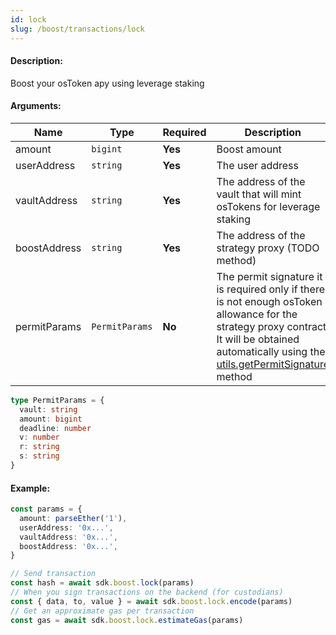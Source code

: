 ```yaml
---
id: lock
slug: /boost/transactions/lock
---
```


#### Description:

Boost your osToken apy using leverage staking

#### Arguments:

| Name         | Type           | Required | Description                                                                                                                                                                                                                 |
|--------------|----------------|----------|-----------------------------------------------------------------------------------------------------------------------------------------------------------------------------------------------------------------------------|
| amount       | `bigint`       | **Yes**  | Boost amount                                                                                                                                                                                                                |
| userAddress  | `string`       | **Yes**  | The user address                                                                                                                                                                                                            |
| vaultAddress | `string`       | **Yes**  | The address of the vault that will mint osTokens for leverage staking                                                                                                                                                       |
| boostAddress | `string`       | **Yes**  | The address of the strategy proxy (TODO method)                                                                                                                                                                             |
| permitParams | `PermitParams` | **No**   | The permit signature it is required only if there is not enough osToken allowance for the strategy proxy contract. It will be obtained automatically using the [utils.getPermitSignature](/utils/getpermitsignature) method |

```ts
type PermitParams = {
  vault: string
  amount: bigint
  deadline: number
  v: number
  r: string
  s: string
}
```

#### Example:

```ts
const params = {
  amount: parseEther('1'),
  userAddress: '0x...',
  vaultAddress: '0x...',
  boostAddress: '0x...',
}

// Send transaction
const hash = await sdk.boost.lock(params)
// When you sign transactions on the backend (for custodians)
const { data, to, value } = await sdk.boost.lock.encode(params)
// Get an approximate gas per transaction
const gas = await sdk.boost.lock.estimateGas(params)
```
